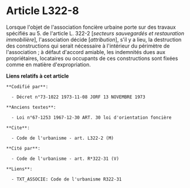# Article L322-8

Lorsque l'objet de l'association foncière urbaine porte sur des travaux spécifiés au 5. de l'article L. 322-2 [*secteurs
sauvegardés et restauration immobilière*], l'association décide [*attribution*], s'il y a lieu, la destruction des
constructions qui serait nécessaire à l'intérieur du périmètre de l'association ; à défaut d'accord amiable, les indemnités
dues aux propriétaires, locataires ou occupants de ces constructions sont fixées comme en matière d'expropriation.

**Liens relatifs à cet article**

	**Codifié par**:

	  - Décret n°73-1022 1973-11-08 JORF 13 NOVEMBRE 1973

	**Anciens textes**:

	  - Loi n°67-1253 1967-12-30 ART. 30 loi d'orientation foncière

	**Cite**:

	  - Code de l'urbanisme - art. L322-2 (M)

	**Cité par**:

	  - Code de l'urbanisme - art. R*322-31 (V)

	**Liens**:

	  - TXT_ASSOCIE: Code de l'urbanisme R322-31

